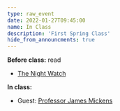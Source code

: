 ```yaml
---
type: raw_event
date: 2022-01-27T09:45:00
name: In Class
description: 'First Spring Class'
hide_from_announcments: true
---
```


**Before class:** read
* [The Night Watch](https://www.usenix.org/system/files/1311_05-08_mickens.pdf)

**In class:**
* Guest: [Professor James Mickens](https://mickens.seas.harvard.edu/) 


